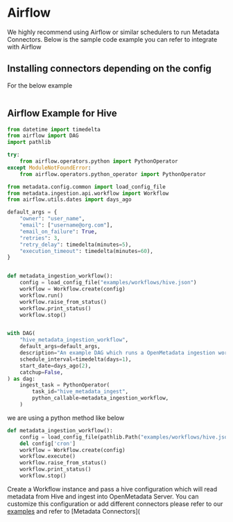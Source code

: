 # Airflow

We highly recommend using Airflow or similar schedulers to run Metadata Connectors. Below is the sample code example you can refer to integrate with Airflow

## Installing connectors depending on the config
For the below example
```pip install ‘openmetadata-ingestion[hive]’
```

## Airflow Example for Hive

```python
from datetime import timedelta
from airflow import DAG
import pathlib

try:
    from airflow.operators.python import PythonOperator
except ModuleNotFoundError:
    from airflow.operators.python_operator import PythonOperator

from metadata.config.common import load_config_file
from metadata.ingestion.api.workflow import Workflow
from airflow.utils.dates import days_ago

default_args = {
    "owner": "user_name",
    "email": ["username@org.com"],
    "email_on_failure": True,
    "retries": 3,
    "retry_delay": timedelta(minutes=5),
    "execution_timeout": timedelta(minutes=60),
}


def metadata_ingestion_workflow():
    config = load_config_file("examples/workflows/hive.json")
    workflow = Workflow.create(config)
    workflow.run()
    workflow.raise_from_status()
    workflow.print_status()
    workflow.stop()


with DAG(
    "hive_metadata_ingestion_workflow",
    default_args=default_args,
    description="An example DAG which runs a OpenMetadata ingestion workflow",
    schedule_interval=timedelta(days=1),
    start_date=days_ago(2),
    catchup=False,
) as dag:
    ingest_task = PythonOperator(
        task_id="hive_metadata_ingest",
        python_callable=metadata_ingestion_workflow,
    )
```

we are using a python method like below

```python
def metadata_ingestion_workflow():
    config = load_config_file(pathlib.Path("examples/workflows/hive.json"))
    del config['cron']
    workflow = Workflow.create(config)
    workflow.execute()
    workflow.raise_from_status()
    workflow.print_status()
    workflow.stop()

```

Create a Workflow instance and pass a hive configuration which will read metadata from Hive and ingest into OpenMetadata Server. You can customize this configuration or add different connectors please refer to our [examples](https://github.com/open-metadata/OpenMetadata/tree/main/ingestion/examples/workflows) and refer to \[Metadata Connectors\]\(

